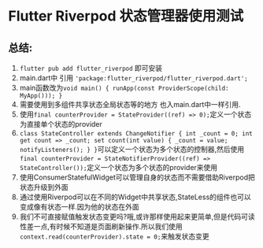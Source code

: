 # Flutter Riverpod 状态管理器使用测试

## 总结:
1. `flutter pub add flutter_riverpod` 即可安装
2. main.dart中 引用 `'package:flutter_riverpod/flutter_riverpod.dart';`
3. main函数改为`void main() {
   runApp(const ProviderScope(child: MyApp()));
   }`
4. 需要使用到多组件共享状态全局状态等的地方 也入main.dart中一样引用.
5. 使用`final counterProvider = StateProvider((ref) => 0);`定义一个状态为直接单个状态的provider
6. `class StateController extends ChangeNotifier {
   int _count = 0;
   int get count => _count;
   set count(int value) {
   _count = value;
   notifyListeners();
   }
   }`可以定义一个状态为多个状态的控制器,然后使用`final counterProvider = StateNotifierProvider((ref) => StateController());`定义一个状态为多个状态的provider来使用
7. 使用ConsumerStatefulWidget可以管理自身的状态而不需要借助Riverpod把状态升级到外面
8. 通过使用Riverpod可以在不同的Widget中共享状态,StateLess的组件也可以变成像有状态一样.因为他的状态在外面
9. 我们不可直接赋值触发状态变更吗?哦,或许那样使用起来更简单,但是代码可读性差一点,有时候不知道是页面刷新操作.所以我们使用`context.read(counterProvider).state = 0;`来触发状态变更